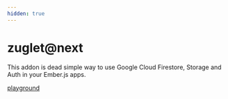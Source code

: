 ```yaml
---
hidden: true
---
```


# zuglet@next

This addon is dead simple way to use Google Cloud Firestore, Storage and Auth in your Ember.js apps.

[playground](/playground)